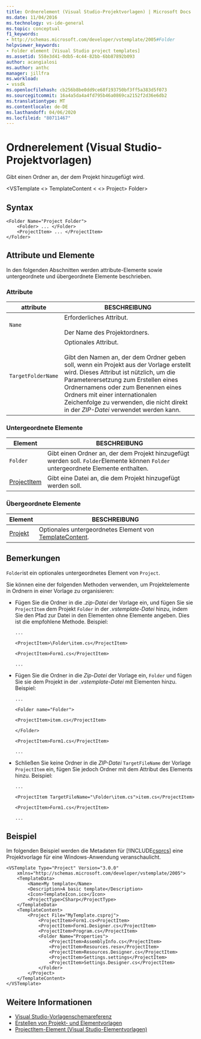 ```yaml
---
title: Ordnerelement (Visual Studio-Projektvorlagen) | Microsoft Docs
ms.date: 11/04/2016
ms.technology: vs-ide-general
ms.topic: conceptual
f1_keywords:
- http://schemas.microsoft.com/developer/vstemplate/2005#Folder
helpviewer_keywords:
- Folder element [Visual Studio project templates]
ms.assetid: 558e3d41-0db5-4c44-82bb-6bb87892b093
author: acangialosi
ms.author: anthc
manager: jillfra
ms.workload:
- vssdk
ms.openlocfilehash: cb256b8be0dd9ce68f193750bf3ff5a383d5f073
ms.sourcegitcommit: 16a4a5da4a4fd795b46a0869ca2152f2d36e6db2
ms.translationtype: MT
ms.contentlocale: de-DE
ms.lasthandoff: 04/06/2020
ms.locfileid: "80711467"
---
```

# <a name="folder-element-visual-studio-project-templates"></a>Ordnerelement (Visual Studio-Projektvorlagen)
Gibt einen Ordner an, der dem Projekt hinzugefügt wird.

 \<VSTemplate \<> TemplateContent \< \<> Project> Folder>

## <a name="syntax"></a>Syntax

```
<Folder Name="Project Folder">
    <Folder> ... </Folder>
    <ProjectItem> ... </ProjectItem>
</Folder>
```

## <a name="attributes-and-elements"></a>Attribute und Elemente
 In den folgenden Abschnitten werden attribute-Elemente sowie untergeordnete und übergeordnete Elemente beschrieben.

### <a name="attributes"></a>Attribute

|attribute|BESCHREIBUNG|
|---------------|-----------------|
|`Name`|Erforderliches Attribut.<br /><br /> Der Name des Projektordners.|
|`TargetFolderName`|Optionales Attribut.<br /><br /> Gibt den Namen an, der dem Ordner geben soll, wenn ein Projekt aus der Vorlage erstellt wird. Dieses Attribut ist nützlich, um die Parameterersetzung zum Erstellen eines Ordnernamens oder zum Benennen eines Ordners mit einer internationalen Zeichenfolge zu verwenden, die nicht direkt in der *ZIP-Datei* verwendet werden kann.|

### <a name="child-elements"></a>Untergeordnete Elemente

|Element|BESCHREIBUNG|
|-------------|-----------------|
|`Folder`|Gibt einen Ordner an, der dem Projekt hinzugefügt werden soll. `Folder`Elemente können `Folder` untergeordnete Elemente enthalten.|
|[ProjectItem](../extensibility/projectitem-element-visual-studio-item-templates.md)|Gibt eine Datei an, die dem Projekt hinzugefügt werden soll.|

### <a name="parent-elements"></a>Übergeordnete Elemente

|Element|BESCHREIBUNG|
|-------------|-----------------|
|[Projekt](../extensibility/project-element-visual-studio-templates.md)|Optionales untergeordnetes Element von [TemplateContent](../extensibility/templatecontent-element-visual-studio-templates.md).|

## <a name="remarks"></a>Bemerkungen
 `Folder`ist ein optionales untergeordnetes Element von `Project`.

 Sie können eine der folgenden Methoden verwenden, um Projektelemente in Ordnern in einer Vorlage zu organisieren:

- Fügen Sie die Ordner in die *.zip-Datei* der Vorlage ein, und fügen Sie sie `ProjectItem` dem Projekt `Folder` in der *.vstemplate-Datei* hinzu, indem Sie den Pfad zur Datei in den Elementen ohne Elemente angeben. Dies ist die empfohlene Methode. Beispiel:

     `...`

     `<ProjectItem>\Folder\item.cs</ProjectItem>`

     `<ProjectItem>Form1.cs</ProjectItem>`

     `...`

- Fügen Sie die Ordner in die *Zip-Datei* der Vorlage ein, `Folder` und fügen Sie sie dem Projekt in der *.vstemplate-Datei* mit Elementen hinzu. Beispiel:

     `...`

     `<Folder name="Folder">`

     `<ProjectItem>item.cs</ProjectItem>`

     `</Folder>`

     `<ProjectItem>Form1.cs</ProjectItem>`

     `...`

- Schließen Sie keine Ordner in die *ZIP-Datei* `TargetFileName` der Vorlage `ProjectItem` ein, fügen Sie jedoch Ordner mit dem Attribut des Elements hinzu. Beispiel:

     `...`

     `<ProjectItem TargetFileName="\Folder\item.cs">item.cs</ProjectItem>`

     `<ProjectItem>Form1.cs</ProjectItem>`

     `...`

## <a name="example"></a>Beispiel
 Im folgenden Beispiel werden die Metadaten für [!INCLUDE[csprcs](../data-tools/includes/csprcs_md.md)] eine Projektvorlage für eine Windows-Anwendung veranschaulicht.

```
<VSTemplate Type="Project" Version="3.0.0"
    xmlns="http://schemas.microsoft.com/developer/vstemplate/2005">
    <TemplateData>
        <Name>My template</Name>
        <Description>A basic template</Description>
        <Icon>TemplateIcon.ico</Icon>
        <ProjectType>CSharp</ProjectType>
    </TemplateData>
    <TemplateContent>
        <Project File="MyTemplate.csproj">
            <ProjectItem>Form1.cs<ProjectItem>
            <ProjectItem>Form1.Designer.cs</ProjectItem>
            <ProjectItem>Program.cs</ProjectItem>
            <Folder Name="Properties">
                <ProjectItem>AssemblyInfo.cs</ProjectItem>
                <ProjectItem>Resources.resx</ProjectItem>
                <ProjectItem>Resources.Designer.cs</ProjectItem>
                <ProjectItem>Settings.settings</ProjectItem>
                <ProjectItem>Settings.Designer.cs</ProjectItem>
            </Folder>
        </Project>
    </TemplateContent>
</VSTemplate>
```

## <a name="see-also"></a>Weitere Informationen
- [Visual Studio-Vorlagenschemareferenz](../extensibility/visual-studio-template-schema-reference.md)
- [Erstellen von Projekt- und Elementvorlagen](../ide/creating-project-and-item-templates.md)
- [ProjectItem-Element (Visual Studio-Elementvorlagen)](../extensibility/projectitem-element-visual-studio-item-templates.md)
